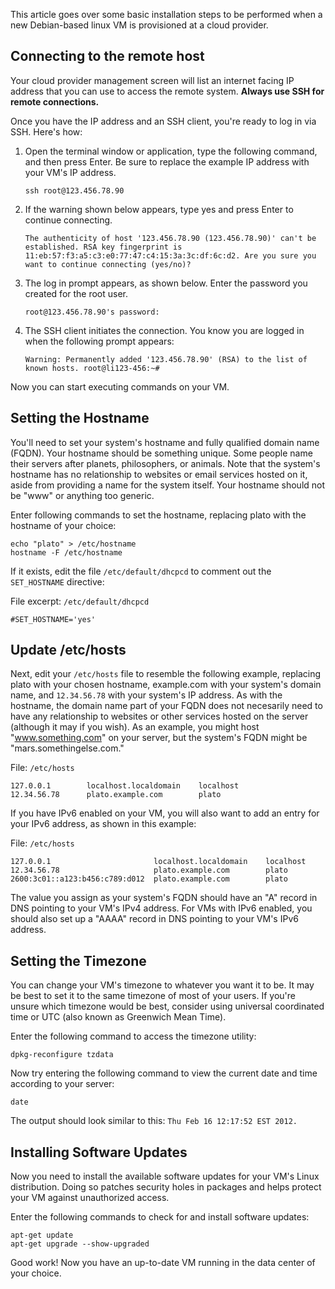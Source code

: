 <!-- title: Setting up a Debian-based VM -->

This article goes over some basic installation steps to be performed when a new
Debian-based linux VM is provisioned at a cloud provider.

## Connecting to the remote host

Your cloud provider management screen will list an internet facing IP address
that you can use to access the remote system. **Always use SSH for remote
connections.**

Once you have the IP address and an SSH client, you're ready to log in via SSH. Here's how:

1. Open the terminal window or application, type the following command, and then
   press Enter. Be sure to replace the example IP address with your VM's IP
   address.

    `ssh root@123.456.78.90`

2. If the warning shown below appears, type yes and press Enter to continue
   connecting.

    `The authenticity of host '123.456.78.90 (123.456.78.90)' can't be established.
    RSA key fingerprint is 11:eb:57:f3:a5:c3:e0:77:47:c4:15:3a:3c:df:6c:d2.
    Are you sure you want to continue connecting (yes/no)?`

3. The log in prompt appears, as shown below. Enter the password you created for
   the root user.

    `root@123.456.78.90's password:`

4. The SSH client initiates the connection. You know you are logged in when the
   following prompt appears:

    `Warning: Permanently added '123.456.78.90' (RSA) to the list of known hosts.
    root@li123-456:~#`

Now you can start executing commands on your VM.

## Setting the Hostname

You'll need to set your system's hostname and fully qualified domain name
(FQDN). Your hostname should be something unique. Some people name their servers
after planets, philosophers, or animals. Note that the system's hostname has no
relationship to websites or email services hosted on it, aside from providing a
name for the system itself. Your hostname should not be "www" or anything too
generic.

Enter following commands to set the hostname, replacing plato with the hostname
of your choice:

    echo "plato" > /etc/hostname
    hostname -F /etc/hostname

If it exists, edit the file `/etc/default/dhcpcd` to comment out the
`SET_HOSTNAME` directive:

File excerpt: `/etc/default/dhcpcd`

    #SET_HOSTNAME='yes'

## Update /etc/hosts

Next, edit your `/etc/hosts` file to resemble the following example, replacing
plato with your chosen hostname, example.com with your system's domain name, and
`12.34.56.78` with your system's IP address. As with the hostname, the domain
name part of your FQDN does not necesarily need to have any relationship to
websites or other services hosted on the server (although it may if you
wish). As an example, you might host "www.something.com" on your server, but the
system's FQDN might be "mars.somethingelse.com."

File: `/etc/hosts`

    127.0.0.1        localhost.localdomain    localhost
    12.34.56.78      plato.example.com        plato

If you have IPv6 enabled on your VM, you will also want to add an entry for
your IPv6 address, as shown in this example:

File: `/etc/hosts`

    127.0.0.1                       localhost.localdomain    localhost
    12.34.56.78                     plato.example.com        plato
    2600:3c01::a123:b456:c789:d012  plato.example.com        plato

The value you assign as your system's FQDN should have an "A" record in DNS
pointing to your VM's IPv4 address. For VMs with IPv6 enabled, you should also
set up a "AAAA" record in DNS pointing to your VM's IPv6 address.

## Setting the Timezone

You can change your VM's timezone to whatever you want it to be. It may be best
to set it to the same timezone of most of your users. If you're unsure which
timezone would be best, consider using universal coordinated time or UTC (also
known as Greenwich Mean Time).

Enter the following command to access the timezone utility:

    dpkg-reconfigure tzdata

Now try entering the following command to view the current date and time
according to your server:

    date

The output should look similar to this: `Thu Feb 16 12:17:52 EST 2012.`

## Installing Software Updates

Now you need to install the available software updates for your VM's Linux
distribution. Doing so patches security holes in packages and helps protect your
VM against unauthorized access.

Enter the following commands to check for and install software updates:

    apt-get update
    apt-get upgrade --show-upgraded

Good work! Now you have an up-to-date VM running in the data center of your
choice.
